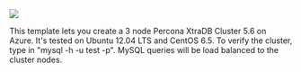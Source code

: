 <a href="https://portal.azure.com/#create/Microsoft.Template/uri/https://github.com/malfunct1on/azure-quickstart-templates/tree/master/mysql-ha-pxc/azuredeploy.json" target="_blank">
    <img src="http://azuredeploy.net/deploybutton.png"/>
</a>

This template lets you create a 3 node Percona XtraDB Cluster 5.6 on Azure.  It's tested on Ubuntu 12.04 LTS and CentOS 6.5.  To verify the cluster, type in "mysql -h <dnsname> -u test -p".  MySQL queries will be load balanced to the cluster nodes. 
